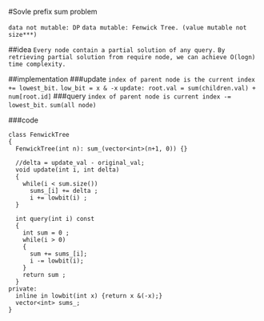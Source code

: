 #Sovle prefix sum problem

```data not mutable: DP```
```data mutable: Fenwick Tree. (value mutable not size***)```

##idea
```Every node contain a partial solution of any query.```
```By retrieving partial solution from require node, we can achieve O(logn) time complexity.```

##implementation
###update
```index of parent node is the current index += lowest_bit.```
```low_bit = x & -x```
```update: root.val = sum(children.val) + num[root.id]```
###query
```index of parent node is current index -= lowest_bit.```
```sum(all node)```

###code
```
class FenwickTree
{
  FenwickTree(int n): sum_(vector<int>(n+1, 0)) {}
  
  //delta = update_val - original_val;
  void update(int i, int delta)
  {
    while(i < sum.size())
      sums_[i] += delta ;
      i += lowbit(i) ;
  }
  
  int query(int i) const
  {
    int sum = 0 ;
    while(i > 0)
    {
      sum += sums_[i];
      i -= lowbit(i);
    }
    return sum ;
  }
private:
  inline in lowbit(int x) {return x &(-x);}
  vector<int> sums_;
}
```



